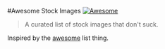 #Awesome Stock Images [![Awesome](https://cdn.rawgit.com/sindresorhus/awesome/d7305f38d29fed78fa85652e3a63e154dd8e8829/media/badge.svg)](https://github.com/sindresorhus/awesome)

> A curated list of stock images that don't suck.

Inspired by the [awesome](https://github.com/sindresorhus/awesome) list thing.
